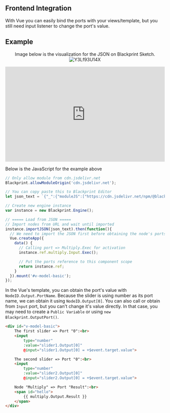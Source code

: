 ## Frontend Integration
With Vue you can easily bind the ports with your views/template, but you still need input listener to change the port's value.


## Example
<center>

Image below is the visualization for the JSON on Blackprint Sketch.
![Y3Lf93U14X](https://user-images.githubusercontent.com/11073373/184805845-ba6b13b4-fbc0-474c-b894-b6bcb40671e9.png)

</center>

<iframe height="300" style="width: 100%;" scrolling="no" title="Blackprint Engine + Vue" src="https://codepen.io/stefansarya/embed/YzaRGwv?default-tab=html%2Cresult" frameborder="no" loading="lazy" allowtransparency="true" allowfullscreen="true">
  See the Pen <a href="https://codepen.io/stefansarya/pen/YzaRGwv">
  Blackprint Engine + Vue</a> by StefansArya (<a href="https://codepen.io/stefansarya">@stefansarya</a>)
  on <a href="https://codepen.io">CodePen</a>.
</iframe>

Below is the JavaScript for the example above
```js
// Only allow module from cdn.jsdelivr.net  
Blackprint.allowModuleOrigin('cdn.jsdelivr.net');

// You can copy paste this to Blackprint Editor
let json_text = `{"_":{"moduleJS":["https://cdn.jsdelivr.net/npm/@blackprint/nodes@0.5/dist/nodes-console.mjs","https://cdn.jsdelivr.net/npm/@blackprint/nodes@0.5/dist/nodes-input.mjs","https://cdn.jsdelivr.net/npm/@blackprint/nodes@0.5/dist/nodes-example.mjs"]},"Console/Log":[{"i":0,"x":556,"y":109,"id":"logger"}],"Input/UI/SliderBox":[{"i":1,"x":86,"y":154,"id":"slider1","data":{"0":{"value":2,"min":-100,"max":100,"step":0.1}},"output":{"0":[{"i":2,"name":"A"}]}},{"i":4,"x":86,"y":193,"id":"slider2","data":{"0":{"value":2,"min":-100,"max":100,"step":0.1}},"output":{"0":[{"i":2,"name":"B"}]}}],"Example/Math/Multiply":[{"i":2,"x":326,"y":90,"id":"multiply","output":{"Result":[{"i":0,"name":"Any"}]}}],"Example/Button/Simple":[{"i":3,"x":49,"y":55,"output":{"Clicked":[{"i":2,"name":"Exec"}]}}]}`;

// Create new engine instance
var instance = new Blackprint.Engine();

// ===== Load from JSON =====
// Import nodes from URL and wait until imported
instance.importJSON(json_text).then(function(){
  // We need to import the JSON first before obtaining the node's ports
  Vue.createApp({
    data() {
      // Calling port => Multiply.Exec for activation
      instance.ref.multiply.Input.Exec();

      // Put the ports reference to this component scope
      return instance.ref;
    }
  }).mount('#v-model-basic');
});
```

In the Vue's template, you can obtain the port's value with `NodeID.Output.PortName`. Because the slider is using number as its port name, we can obtain it using `NodeID.Output[0]`. You can also call or obtain from `Input` port, but you can't change it's value directly. In that case, you may need to create a `Public Variable` or using `new Blackprint.OutputPort()`.
```html
<div id="v-model-basic">
	The first slider => Port "0":<br>
	<input
		type="number"
		:value="slider1.Output[0]"
		@input="slider1.Output[0] = +$event.target.value">

	The second slider => Port "0":<br>
	<input
		type="number"
		:value="slider2.Output[0]"
		@input="slider2.Output[0] = +$event.target.value">

	Node "Multiply" => Port "Result":<br>
	<span id="hello">
		{{ multiply.Output.Result }}
	</span>
</div>
```